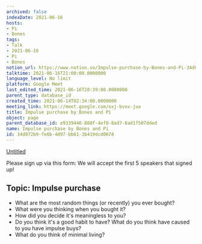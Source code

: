 ```yaml
---
archived: false
indexDate: 2021-06-16
hosts:
- Pi
- Bones
tags:
- Talk
- 2021-06-16
- Pi
- Bones
notion_url: https://www.notion.so/Impulse-purchase-by-Bones-and-Pi-34d872b9fe6b4d97bb613b419dcd0678
talktime: 2021-06-16T21:00:00.0000000
language_level: No limit
platform: Google Meet
last_edited_time: 2021-06-16T20:39:00.0000000
parent_type: database_id
created_time: 2021-06-14T02:34:00.0000000
meeting_link: https://meet.google.com/oxj-bvov-jua
title: Impulse purchase by Bones and Pi
object: page
parent_database_id: e9339446-880f-4ef0-8ad7-8ad1f507dded
name: Impulse purchase by Bones and Pi
id: 34d872b9-fe6b-4d97-bb61-3b419dcd0678
---
```


[Untitled](https://www.notion.so/cd877e06ad7149f69157f2c71bad5cca)   

Please sign up via this form:
We will accept the first  5 speakers  that signed up! 


## Topic: Impulse purchase

   - What are the most random things (or recently) you ever bought?
   - What were you thinking when you bought it?
   - How did you decide it's meaningless to you?
   - Do you think it's a good habit to have? What do you think have caused to you have impulse buys?
   - What do you think of minimal living?




